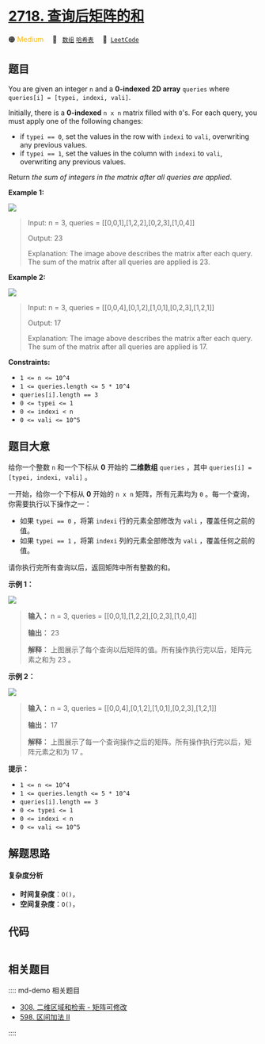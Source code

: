 # [2718. 查询后矩阵的和](https://leetcode.com/problems/sum-of-matrix-after-queries)

🟠 <font color=#ffb800>Medium</font>&emsp; 🔖&ensp; [`数组`](/leetcode/outline/tag/array.md) [`哈希表`](/leetcode/outline/tag/hash-table.md)&emsp; 🔗&ensp;[`LeetCode`](https://leetcode.com/problems/sum-of-matrix-after-queries)


## 题目

You are given an integer `n` and a **0-indexed**  **2D array** `queries` where
`queries[i] = [typei, indexi, vali]`.

Initially, there is a **0-indexed** `n x n` matrix filled with `0`'s. For each
query, you must apply one of the following changes:

  * if `typei == 0`, set the values in the row with `indexi` to `vali`, overwriting any previous values.
  * if `typei == 1`, set the values in the column with `indexi` to `vali`, overwriting any previous values.

Return _the sum of integers in the matrix after all queries are applied_.



**Example 1:**

![](https://assets.leetcode.com/uploads/2023/05/11/exm1.png)

> Input: n = 3, queries = [[0,0,1],[1,2,2],[0,2,3],[1,0,4]]
> 
> Output: 23
> 
> Explanation: The image above describes the matrix after each query. The sum of the matrix after all queries are applied is 23. 

**Example 2:**

![](https://assets.leetcode.com/uploads/2023/05/11/exm2.png)

> Input: n = 3, queries = [[0,0,4],[0,1,2],[1,0,1],[0,2,3],[1,2,1]]
> 
> Output: 17
> 
> Explanation: The image above describes the matrix after each query. The sum of the matrix after all queries are applied is 17.

**Constraints:**

  * `1 <= n <= 10^4`
  * `1 <= queries.length <= 5 * 10^4`
  * `queries[i].length == 3`
  * `0 <= typei <= 1`
  * `0 <= indexi < n`
  * `0 <= vali <= 10^5`


## 题目大意

给你一个整数 `n` 和一个下标从 **0**  开始的 **二维数组**  `queries` ，其中 `queries[i] = [typei,
indexi, vali]` 。

一开始，给你一个下标从 **0**  开始的 `n x n` 矩阵，所有元素均为 `0` 。每一个查询，你需要执行以下操作之一：

  * 如果 `typei == 0` ，将第 `indexi` 行的元素全部修改为 `vali` ，覆盖任何之前的值。
  * 如果 `typei == 1` ，将第 `indexi` 列的元素全部修改为 `vali` ，覆盖任何之前的值。

请你执行完所有查询以后，返回矩阵中所有整数的和。



**示例 1：**

![](https://assets.leetcode.com/uploads/2023/05/11/exm1.png)

> 
> 
> 
> 
> 
> **输入：** n = 3, queries = [[0,0,1],[1,2,2],[0,2,3],[1,0,4]]
> 
> **输出：** 23
> 
> **解释：** 上图展示了每个查询以后矩阵的值。所有操作执行完以后，矩阵元素之和为 23 。
> 
> 

**示例 2：**

![](https://assets.leetcode.com/uploads/2023/05/11/exm2.png)

> 
> 
> 
> 
> 
> **输入：** n = 3, queries = [[0,0,4],[0,1,2],[1,0,1],[0,2,3],[1,2,1]]
> 
> **输出：** 17
> 
> **解释：** 上图展示了每一个查询操作之后的矩阵。所有操作执行完以后，矩阵元素之和为 17 。
> 
> 



**提示：**

  * `1 <= n <= 10^4`
  * `1 <= queries.length <= 5 * 10^4`
  * `queries[i].length == 3`
  * `0 <= typei <= 1`
  * `0 <= indexi < n`
  * `0 <= vali <= 10^5`


## 解题思路

#### 复杂度分析

- **时间复杂度**：`O()`，
- **空间复杂度**：`O()`，

## 代码

```javascript

```

## 相关题目

:::: md-demo 相关题目
- [308. 二维区域和检索 - 矩阵可修改](https://leetcode.com/problems/range-sum-query-2d-mutable)
- [598. 区间加法 II](https://leetcode.com/problems/range-addition-ii)

::::

